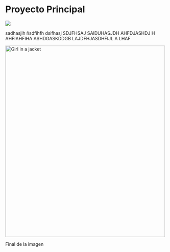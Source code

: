 <h1> Proyecto Principal </h1>
<img src="https://img.shields.io/badge/Estado-Developer-green">
<p>
  sadhasjlh ñsdfihfh dsifhasj  SDJFHSAJ
  SAIDUHASJDH AHFDJASHDJ H AHFIAHFIHA
  ASHDGASKDDGB LAJDFHJASDHFIJL A LHAF
  <p/>
<img src="https://miracomosehace.com/wp-content/uploads/2020/07/ilustracion-monitor-con-logo-publisher.jpg" alt="Girl in a jacket" width="500" height="600">
  <p>Final de la imagen </p>

  
  
